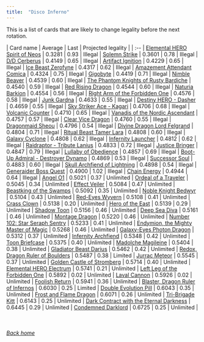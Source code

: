 ```yaml
---
title:  "Disco Inferno"
---
```


This is a list of cards that are likely to change legality before the next rotation.

| Card name | Average | Last | Projected legality |
| :-- |
[Elemental HERO Spirit of Neos](https://db.ygoprodeck.com/card/?search=Elemental%20HERO%20Spirit%20of%20Neos) | 0.3281 | 0.93 | Illegal |
[Solemn Strike](https://db.ygoprodeck.com/card/?search=Solemn%20Strike) | 0.3601 | 0.78 | Illegal |
[D/D Cerberus](https://db.ygoprodeck.com/card/?search=D/D%20Cerberus) | 0.4149 | 0.65 | Illegal |
[Artifact Ignition](https://db.ygoprodeck.com/card/?search=Artifact%20Ignition) | 0.4229 | 0.65 | Illegal |
[Ice Beast Zerofyne](https://db.ygoprodeck.com/card/?search=Ice%20Beast%20Zerofyne) | 0.4317 | 0.62 | Illegal |
[Amazement Attendant Comica](https://db.ygoprodeck.com/card/?search=Amazement%20Attendant%20Comica) | 0.4324 | 0.75 | Illegal |
[Gigobyte](https://db.ygoprodeck.com/card/?search=Gigobyte) | 0.4419 | 0.71 | Illegal |
[Nimble Beaver](https://db.ygoprodeck.com/card/?search=Nimble%20Beaver) | 0.4539 | 0.60 | Illegal |
[The Phantom Knights of Rusty Bardiche](https://db.ygoprodeck.com/card/?search=The%20Phantom%20Knights%20of%20Rusty%20Bardiche) | 0.4540 | 0.59 | Illegal |
[Red Rising Dragon](https://db.ygoprodeck.com/card/?search=Red%20Rising%20Dragon) | 0.4544 | 0.60 | Illegal |
[Naturia Barkion](https://db.ygoprodeck.com/card/?search=Naturia%20Barkion) | 0.4554 | 0.56 | Illegal |
[Right Arm of the Forbidden One](https://db.ygoprodeck.com/card/?search=Right%20Arm%20of%20the%20Forbidden%20One) | 0.4576 | 0.58 | Illegal |
[Junk Gardna](https://db.ygoprodeck.com/card/?search=Junk%20Gardna) | 0.4633 | 0.55 | Illegal |
[Destiny HERO - Dasher](https://db.ygoprodeck.com/card/?search=Destiny%20HERO%20-%20Dasher) | 0.4659 | 0.55 | Illegal |
[Sky Striker Ace - Kagari](https://db.ygoprodeck.com/card/?search=Sky%20Striker%20Ace%20-%20Kagari) | 0.4706 | 0.68 | Illegal |
[Volcanic Counter](https://db.ygoprodeck.com/card/?search=Volcanic%20Counter) | 0.4710 | 0.65 | Illegal |
[Vanadis of the Nordic Ascendant](https://db.ygoprodeck.com/card/?search=Vanadis%20of%20the%20Nordic%20Ascendant) | 0.4757 | 0.57 | Illegal |
[Clear Vice Dragon](https://db.ygoprodeck.com/card/?search=Clear%20Vice%20Dragon) | 0.4760 | 0.55 | Illegal |
[Dragonmaid Sheou](https://db.ygoprodeck.com/card/?search=Dragonmaid%20Sheou) | 0.4796 | 0.54 | Illegal |
[Divine Dragon Lord Felgrand](https://db.ygoprodeck.com/card/?search=Divine%20Dragon%20Lord%20Felgrand) | 0.4804 | 0.71 | Illegal |
[Ritual Beast Tamer Lara](https://db.ygoprodeck.com/card/?search=Ritual%20Beast%20Tamer%20Lara) | 0.4808 | 0.60 | Illegal |
[Galaxy Cyclone](https://db.ygoprodeck.com/card/?search=Galaxy%20Cyclone) | 0.4808 | 0.62 | Illegal |
[Infernity Launcher](https://db.ygoprodeck.com/card/?search=Infernity%20Launcher) | 0.4812 | 0.62 | Illegal |
[Raidraptor - Tribute Lanius](https://db.ygoprodeck.com/card/?search=Raidraptor%20-%20Tribute%20Lanius) | 0.4833 | 0.72 | Illegal |
[Justice Bringer](https://db.ygoprodeck.com/card/?search=Justice%20Bringer) | 0.4847 | 0.79 | Illegal |
[Lullaby of Obedience](https://db.ygoprodeck.com/card/?search=Lullaby%20of%20Obedience) | 0.4857 | 0.69 | Illegal |
[Boot-Up Admiral - Destroyer Dynamo](https://db.ygoprodeck.com/card/?search=Boot-Up%20Admiral%20-%20Destroyer%20Dynamo) | 0.4869 | 0.53 | Illegal |
[Successor Soul](https://db.ygoprodeck.com/card/?search=Successor%20Soul) | 0.4883 | 0.60 | Illegal |
[Skull Archfiend of Lightning](https://db.ygoprodeck.com/card/?search=Skull%20Archfiend%20of%20Lightning) | 0.4898 | 0.54 | Illegal |
[Generaider Boss Quest](https://db.ygoprodeck.com/card/?search=Generaider%20Boss%20Quest) | 0.4900 | 1.02 | Illegal |
[Chain Energy](https://db.ygoprodeck.com/card/?search=Chain%20Energy) | 0.4944 | 0.64 | Illegal |
[Angel O1](https://db.ygoprodeck.com/card/?search=Angel%20O1) | 0.5021 | 0.37 | Unlimited |
[Ordeal of a Traveler](https://db.ygoprodeck.com/card/?search=Ordeal%20of%20a%20Traveler) | 0.5045 | 0.34 | Unlimited |
[Effect Veiler](https://db.ygoprodeck.com/card/?search=Effect%20Veiler) | 0.5084 | 0.47 | Unlimited |
[Beastking of the Swamps](https://db.ygoprodeck.com/card/?search=Beastking%20of%20the%20Swamps) | 0.5092 | 0.35 | Unlimited |
[Noble Knight Bedwyr](https://db.ygoprodeck.com/card/?search=Noble%20Knight%20Bedwyr) | 0.5104 | 0.43 | Unlimited |
[Red-Eyes Wyvern](https://db.ygoprodeck.com/card/?search=Red-Eyes%20Wyvern) | 0.5108 | 0.41 | Unlimited |
[Crass Clown](https://db.ygoprodeck.com/card/?search=Crass%20Clown) | 0.5138 | 0.20 | Unlimited |
[Hero of the East](https://db.ygoprodeck.com/card/?search=Hero%20of%20the%20East) | 0.5139 | 0.29 | Unlimited |
[Shadow Toon](https://db.ygoprodeck.com/card/?search=Shadow%20Toon) | 0.5156 | 0.46 | Unlimited |
[Deep Sea Diva](https://db.ygoprodeck.com/card/?search=Deep%20Sea%20Diva) | 0.5161 | 0.46 | Unlimited |
[Montage Dragon](https://db.ygoprodeck.com/card/?search=Montage%20Dragon) | 0.5220 | 0.46 | Unlimited |
[Number 102: Star Seraph Sentry](https://db.ygoprodeck.com/card/?search=Number%20102:%20Star%20Seraph%20Sentry) | 0.5233 | 0.41 | Unlimited |
[Endymion, the Mighty Master of Magic](https://db.ygoprodeck.com/card/?search=Endymion,%20the%20Mighty%20Master%20of%20Magic) | 0.5268 | 0.46 | Unlimited |
[Galaxy-Eyes Photon Dragon](https://db.ygoprodeck.com/card/?search=Galaxy-Eyes%20Photon%20Dragon) | 0.5312 | 0.37 | Unlimited |
[Infernity Archfiend](https://db.ygoprodeck.com/card/?search=Infernity%20Archfiend) | 0.5348 | 0.42 | Unlimited |
[Toon Briefcase](https://db.ygoprodeck.com/card/?search=Toon%20Briefcase) | 0.5375 | 0.40 | Unlimited |
[Madolche Magileine](https://db.ygoprodeck.com/card/?search=Madolche%20Magileine) | 0.5404 | 0.38 | Unlimited |
[Gladiator Beast Darius](https://db.ygoprodeck.com/card/?search=Gladiator%20Beast%20Darius) | 0.5462 | 0.42 | Unlimited |
[Redox, Dragon Ruler of Boulders](https://db.ygoprodeck.com/card/?search=Redox,%20Dragon%20Ruler%20of%20Boulders) | 0.5487 | 0.38 | Limited |
[Jurrac Meteor](https://db.ygoprodeck.com/card/?search=Jurrac%20Meteor) | 0.5545 | 0.37 | Unlimited |
[Golden Castle of Stromberg](https://db.ygoprodeck.com/card/?search=Golden%20Castle%20of%20Stromberg) | 0.5714 | 0.40 | Unlimited |
[Elemental HERO Electrum](https://db.ygoprodeck.com/card/?search=Elemental%20HERO%20Electrum) | 0.5741 | 0.21 | Unlimited |
[Left Leg of the Forbidden One](https://db.ygoprodeck.com/card/?search=Left%20Leg%20of%20the%20Forbidden%20One) | 0.5892 | 0.02 | Unlimited |
[Laval Cannon](https://db.ygoprodeck.com/card/?search=Laval%20Cannon) | 0.5926 | 0.02 | Unlimited |
[Foolish Return](https://db.ygoprodeck.com/card/?search=Foolish%20Return) | 0.5941 | 0.36 | Unlimited |
[Blaster, Dragon Ruler of Infernos](https://db.ygoprodeck.com/card/?search=Blaster,%20Dragon%20Ruler%20of%20Infernos) | 0.6030 | 0.25 | Limited |
[Double Evolution Pill](https://db.ygoprodeck.com/card/?search=Double%20Evolution%20Pill) | 0.6043 | 0.35 | Unlimited |
[Frost and Flame Dragon](https://db.ygoprodeck.com/card/?search=Frost%20and%20Flame%20Dragon) | 0.6071 | 0.26 | Unlimited |
[Tri-Brigade Kitt](https://db.ygoprodeck.com/card/?search=Tri-Brigade%20Kitt) | 0.6143 | 0.25 | Unlimited |
[Dark Contract with the Eternal Darkness](https://db.ygoprodeck.com/card/?search=Dark%20Contract%20with%20the%20Eternal%20Darkness) | 0.6445 | 0.29 | Unlimited |
[Condemned Darklord](https://db.ygoprodeck.com/card/?search=Condemned%20Darklord) | 0.6725 | 0.25 | Unlimited |

<br>

###### [Back home](index)